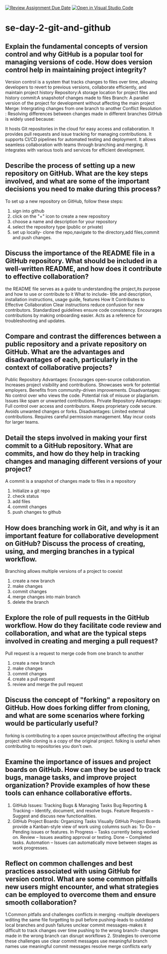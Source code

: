 [![Review Assignment Due Date](https://classroom.github.com/assets/deadline-readme-button-22041afd0340ce965d47ae6ef1cefeee28c7c493a6346c4f15d667ab976d596c.svg)](https://classroom.github.com/a/8wgCKhpZ)
[![Open in Visual Studio Code](https://classroom.github.com/assets/open-in-vscode-2e0aaae1b6195c2367325f4f02e2d04e9abb55f0b24a779b69b11b9e10269abc.svg)](https://classroom.github.com/online_ide?assignment_repo_id=18411716&assignment_repo_type=AssignmentRepo)
# se-day-2-git-and-github
 ## Explain the fundamental concepts of version control and why GitHub is a popular tool for managing versions of code. How does version control help in maintaining project integrity?
 Version control is a system that tracks changes to files over time, allowing developers to revert to previous versions, collaborate efficiently, and maintain project history
 Repository:A storage location for project files and history
 commit:A snapshotof changes made to files
 Branch: A parallel version of the project for development without affecting the main project
Merge: Intergrating changes from one branch to another
Conflict Resolution : Resolving differences between changes made in different branches
GitHub is widely used because:

It hosts Git repositories in the cloud for easy access and collaboration.
It provides pull requests and issue tracking for managing contributions.
It supports CI/CD pipelines for automated testing and deployment.
It allows seamless collaboration with teams through branching and merging.
It integrates with various tools and services for efficient development.

## Describe the process of setting up a new repository on GitHub. What are the key steps involved, and what are some of the important decisions you need to make during this process?
To set up a new repository on GitHub, follow these steps:
1. sign into github
2. click on the "+" icon to create a new repository
3. choose a name and description for your repository
4. select the repository type (public or private)
5. set up locally- clone the repo,navigate to the directory,add files,commit and push changes.

## Discuss the importance of the README file in a GitHub repository. What should be included in a well-written README, and how does it contribute to effective collaboration?
the README file serves as a guide to understanding the project,its purpose and how to use or contribute to it
What to include- title and description, installation instructions, usage guide, features
How It Contributes to Effective Collaboration
Clear instructions reduce confusion for new contributors.
Standardized guidelines ensure code consistency.
Encourages contributions by making onboarding easier.
Acts as a reference for troubleshooting and updates.

## Compare and contrast the differences between a public repository and a private repository on GitHub. What are the advantages and disadvantages of each, particularly in the context of collaborative projects?
Public Repository
Advantages:
Encourages open-source collaboration.
Increases project visibility and contributions.
Showcases work for potential employers.
Benefits from community-driven improvements.
 Disadvantages:
No control over who views the code.
Potential risk of misuse or plagiarism.
Issues like spam or unwanted contributions.
Private Repository
 Advantages:
Full control over access and contributors.
Keeps proprietary code secure.
Avoids unwanted changes or forks.
Disadvantages:
Limited external contributions.
Requires careful permission management.
May incur costs for larger teams.


## Detail the steps involved in making your first commit to a GitHub repository. What are commits, and how do they help in tracking changes and managing different versions of your project?
A commit is a snapshot of changes made to files in a repository
1. Initialize a git repo
2. check status
3. add files
4. commit changes
5. push changes to github

## How does branching work in Git, and why is it an important feature for collaborative development on GitHub? Discuss the process of creating, using, and merging branches in a typical workflow.
 Branching allows multiple versions of a project to coexist
 1. create a new branch
 2. make changes
 3. commit changes
 4. merge changes into main branch
 5. delete the branch
 
## Explore the role of pull requests in the GitHub workflow. How do they facilitate code review and collaboration, and what are the typical steps involved in creating and merging a pull request?
Pull request is a request to merge code from one branch to another
 1. create a new branch
 2. make changes
 3. commit changes
 4. create a pull request
 5. review and merge the pull request

## Discuss the concept of "forking" a repository on GitHub. How does forking differ from cloning, and what are some scenarios where forking would be particularly useful?
forking is contributing to a open source projectwithout affecting the original project while cloning is a copy of the original project. folking is useful when contributing to repositories you don't own.

## Examine the importance of issues and project boards on GitHub. How can they be used to track bugs, manage tasks, and improve project organization? Provide examples of how these tools can enhance collaborative efforts.
1. GitHub Issues: Tracking Bugs & Managing Tasks
 Bug Reporting & Tracking – Identify, document, and resolve bugs.
 Feature Requests – Suggest and discuss new functionalities.
 2. GitHub Project Boards: Organizing Tasks Visually
GitHub Project Boards provide a Kanban-style view of work using columns such as:
 To-Do – Pending issues or features.
 In Progress – Tasks currently being worked on.
 Review – Issues awaiting approval or testing.
 Done – Completed tasks.
 Automation – Issues can automatically move between stages as work progresses.

## Reflect on common challenges and best practices associated with using GitHub for version control. What are some common pitfalls new users might encounter, and what strategies can be employed to overcome them and ensure smooth collaboration?
1.Common pitfalls and challenges
 conflicts in merging -multiple developers wditing the same file
 forgetting to pull before pushing-leads to outdated local branches and push failures
 unclear commit messages-makes it difficult to track changes over time
 pushing to the wrong branch- changes made in the wrong branch can disrupt workflows
 2. Strategies to overcome these challenges
  use clear commit messages
  use meaningful branch names
  use meaningful commit messages
  resolve merge conflicts early